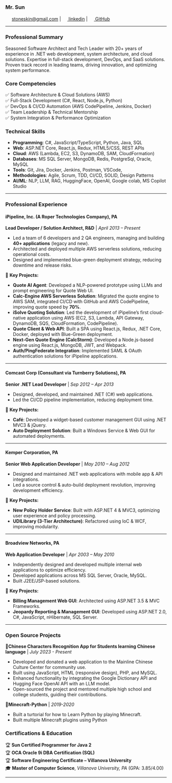 



### **Mr. Sun**  
 <img src="https://img.icons8.com/?size=48&id=37246&format=png" width="16px" style="vertical-align: baseline; "> stoneskin@gmail.com | [<img src="https://img.icons8.com/?size=16&id=tvG-nQ3s2hZL&format=png" width="16px" style="vertical-align: baseline; "> linkedin](https://www.linkedin.com/in/stoneskin/)  | [<img src="https://pngimg.com/uploads/github/github_PNG28.png" width="16px" style="vertical-align: baseline; "> GitHub](https://github.com/stoneskin/)  





--- 

### **Professional Summary**  
Seasoned Software Architect and Tech Leader with 20+ years of experience in .NET web development, system architecture, and cloud solutions. Expertise in full-stack development, DevOps, and SaaS solutions. Proven track record in leading teams, driving innovation, and optimizing system performance.  

### **Core Competencies**  
✅ Software Architecture & Cloud Solutions (AWS)  
✅ Full-Stack Development (C#, React, Node.js, Python)  
✅ DevOps & CI/CD Automation (AWS CodePipeline, Jenkins, Docker)  
✅ Team Leadership & Technical Mentorship  
✅ System Integration & Performance Optimization  

### **Technical Skills**  
- **Programming**: C#, JavaScript/TypeScript, Python, Java, SQL  
- **Web**: ASP.NET Core, React.js, Redux, HTML5/CSS, REST APIs
- **Cloud**: AWS (Lambda, EC2, S3, DynamoDB, SAM, CloudFormation)  
- **Databases**: MS SQL Server, MongoDB, Redis, PostgreSql, Oracle, MySQL  
- **Tools**:  Git, Jira, Docker, Jenkins, Postman, VSCode,
- **Methodologies**: Agile, Scrum, TDD, CI/CD, SOLID, Design Patterns
- **AI/ML**: NLP, LLM, RAG, HuggingFace, OpenAI, Google colab, MS Copilot Studio

---

### **Professional Experience**  

#### **iPipeline, Inc. (A Roper Technologies Company), PA**  
**Lead Developer / Solution Architect, R&D** | *April 2013 – Present*  
- Led a team of 6 developers and 2 QA engineers, managing and building **40+ applications** (legacy and new).  
- Architected and deployed multiple AWS serverless solutions, reducing operational costs.  
- Designed and implemented blue-green deployment strategy, reducing downtime and release risks.  

🚀 **Key Projects:**  
- **Quote AI Agent**: Developed a NLP-powered prototype using LLMs and prompt engineering for Quote Web UI.  
- **Calc-Engine AWS Serverless Solution**: Migrated the quote engine to AWS SAM, integrated CI/CD with GitHub and AWS CodePipeline, improving quote speed by **70%**.  
- **iSolve Quoting Solution**: Led the development of iPipeline’s first cloud-native application using AWS (EC2, S3, Lambda, API Gateway, DynamoDB, SQS, CloudFormation, CodePipeline).  
- **Quote Client & Web API**: Built a SPA using React.js, Redux, .NET Core, Docker, deployed with Blue-Green deployment.  
- **Next-Gen Quote Engine (CalcStorm)**: Developed a Node.js-based engine using React.js, MongoDB, JWT, and Webpack.  
- **Auth/PingFederate Integration**: Implemented SAML & OAuth authentication solutions for iPipeline applications.  

---

#### **Comcast Corp (Consultant via Turnberry Solutions), PA**  
**Senior .NET Lead Developer** | *Sep 2012 – Apr 2013*  
- Designed, developed, and maintained .NET (C#) web applications.
- Led the CI/CD pipeline implementation, reducing deployment time.  

🚀 **Key Projects:**  
- **Café**: Developed a widget-based customer management GUI using .NET MVC3 & jQuery.
- **Auto Deployment Solution**: Built a Windows Service & Web GUI for automated deployments.  

---

#### **Kemper Corporation, PA**  
**Senior Web Application Developer** | *May 2010 – Aug 2012*  
- Designed and maintained .NET web applications with mobile app & API integrations.
- Led a source control & auto-build deployment revolution, improving development efficiency.  

🚀 **Key Projects:**  
- **New Policy Holder Service**: Built with ASP.NET 4 & MVC3, optimizing user experience and policy processing.  
- **UDILibrary (3-Tier Architecture)**: Refactored using IoC & WCF, improving modularity.  

---

#### **Broadview Networks, PA**  
**Web Application Developer** | *Apr 2003 – May 2010*  
- Independently designed and developed multiple internal web applications to optimize efficiency.  
- Developed applications across MS SQL Server, Oracle, MySQL.  
- Built J2EE/JSP-based solutions.  

🚀 **Key Projects:**  
- **Billing Management Web GUI**: Architected using ASP.NET 3.5 & MVC Frameworks.  
- **Jeopardy Reporting & Management GUI**: Developed using ASP.NET 2.0, C#, JavaScript, nHibernate, SQL Server.  

---

### Open Source Projects

🚀**Chinese Characters Recognition App for Students learning Chinese language** | *July 2023 - Present*
- Developed and donated a web application to the Mainline Chinese Culture Center for community use.
- Built using JavaScript, HTML (responsive design), PHP, and MySQL.
- Enhanced functionality by integrating the Google Dictionary API and Hugging Face OpenAI API with an LLM model.
- Open-sourced the project and mentored multiple high school and college students, guiding their contributions.

🚀**Minecraft-Python** | *2019-2020*
- Built a turtorial for how to Learn Python by playing Minecraft.
- Built multiple Minecraft plugins using Python

### **Certifications & Education** 
🏆 **Sun Certified Programmer for Java 2**  
🏆 **OCA Oracle 9i DBA Certification (SQL)**  
🏆 **Software Engineering Certificate – Villanova University**  
🎓 **Master of Computer Science**, *Villanova University, PA* (GPA: 3.85/4.00)  

---
